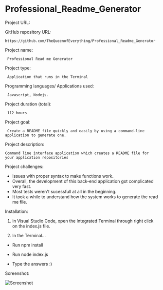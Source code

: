 # Professional_Readme_Generator

Project URL: 


GitHub repository URL:

    https://github.com/TheQueenofEverything/Professional_Readme_Generator


Project name:

     Professional Read me Generator


Project type:

     Application that runs in the Terminal 
   

Programming languages/ Applications used:

     Javascript, Nodejs.

Project duration (total):

     112 hours

Project goal:
     
     Create a README file quickly and easily by using a command-line application to generate one.
  
    
Project description:

    Command line interface application which creates a README file for your application repositories
     
    
Project challenges:

- Issues with proper syntax to make functions work.
- Overall, the development of this back-end application got complicated very fast.
- Most tests weren't sucessfull at all in the beginning.
- It took a while to understand how the system works to generate the read me file.


Installation:

1) In Visual Studio Code, open the Integrated Terminal through right click on the index.js file.

2) In the Terminal...

- Run npm install

- Run node index.js

- Type the answers :)

     


Screenshot:



![Screenshot](https://user-images.githubusercontent.com/65464431/155785930-7dd48b5a-979c-4ea7-87d3-cc584471938b.png)



